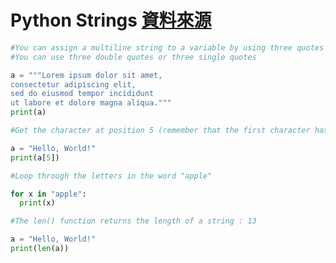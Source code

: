 # Python Strings [資料來源](https://www.w3schools.com/python/python_strings.asp)



```python
#You can assign a multiline string to a variable by using three quotes
#You can use three double quotes or three single quotes

a = """Lorem ipsum dolor sit amet,
consectetur adipiscing elit,
sed do eiusmod tempor incididunt
ut labore et dolore magna aliqua."""
print(a)
```

```python
#Get the character at position 5 (remember that the first character has the position 0)

a = "Hello, World!"
print(a[5])
```

```python
#Loop through the letters in the word "apple"

for x in "apple":
  print(x)

```
```python
#The len() function returns the length of a string : 13

a = "Hello, World!"
print(len(a))
```

